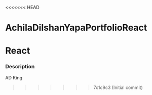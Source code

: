 <<<<<<< HEAD
# AchilaDilshanYapaPortfolioReact
React 
=======
### Description

AD King
>>>>>>> 7c1c9c3 (Initial commit)
